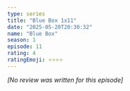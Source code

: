 ```yaml
---
type: series
title: "Blue Box 1x11"
date: "2025-05-20T20:30:32"
name: "Blue Box"
season: 1
episode: 11
rating: 4
ratingEmoji: ⭐️⭐️⭐️⭐️
---
```


*[No review was written for this episode]*
